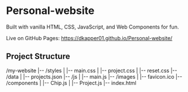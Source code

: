 # Personal-website

Built with vanilla HTML, CSS, JavaScript, and Web Components for fun.

Live on GitHub Pages: https://dkapper01.github.io/Personal-website/

## Project Structure

/my-website
|-- /styles
| |-- main.css
| |-- project.css
| |-- reset.css
|-- /data
| |-- projects.json
|-- /js
| |-- main.js
|-- /images
| |-- favicon.ico
|-- /components
| |-- Chip.js
| |-- Project.js
|-- index.html

